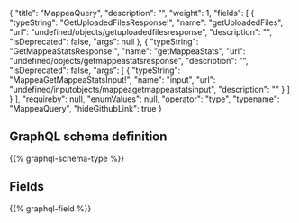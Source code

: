 {
  "title": "MappeaQuery",
  "description": "",
  "weight": 1,
  "fields": [
    {
      "typeString": "GetUploadedFilesResponse!",
      "name": "getUploadedFiles",
      "url": "undefined/objects/getuploadedfilesresponse",
      "description": "",
      "isDeprecated": false,
      "args": null
    },
    {
      "typeString": "GetMappeaStatsResponse!",
      "name": "getMappeaStats",
      "url": "undefined/objects/getmappeastatsresponse",
      "description": "",
      "isDeprecated": false,
      "args": [
        {
          "typeString": "MappeaGetMappeaStatsInput!",
          "name": "input",
          "url": "undefined/inputobjects/mappeagetmappeastatsinput",
          "description": ""
        }
      ]
    }
  ],
  "requireby": null,
  "enumValues": null,
  "operator": "type",
  "typename": "MappeaQuery",
  "hideGithubLink": true
}
## GraphQL schema definition

{{% graphql-schema-type %}}

## Fields

{{% graphql-field %}}
